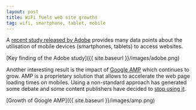 ```yaml
---
layout: post
title: WiFi fuels web site growths
tag: wifi, smartphone, tablet, mobile
---
```


A [recent study released by Adobe](https://www.slideshare.net/adobe/adobe-mobile-trends-refresh-q2-2017) provides many data points about the utilisation of
mobile devices (smartphones, tablets) to access websites. 
 
[Key finding of the Adobe study]({{ site.baseurl }}/images/adobe.png)

Another interesting result is the impact of [Google AMP](https://en.wikipedia.org/wiki/Accelerated_Mobile_Pages) which continues to grow. AMP is a
proprietary solution that allows to accelerate the web page loading times
on mobiles. Using a non-standard approach has generated some debate and
some content publishers have decided to [stop using it](https://www.alexkras.com/i-decided-to-disable-amp-on-my-site/).

[Growth of Google AMP]({{ site.baseurl }}/images/amp.png)